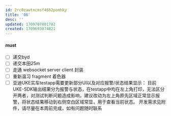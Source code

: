 ```yaml
---
id: 2rc0zawtncmsf46h2pomhky
title: '06'
desc: ''
updated: 1709707801782
created: 1709693074821
---
```


#### must
- [ ] 递交byd
- [ ] 递交本田25m
- [ ] 走通 websocket server client 封装
- [ ] 重新温习 fragment 着色器
- [ ] 亚迪UKE实车testapp需要更新部分UI以及对应报警/状态结果显示：
       目前UKE-SDK输出结果分为报警与状态，在testapp中均在左上角打印，无法区分开两者，对测试判断问题造成影响，建议改动为左上角原先区域正常显示报警，将状态结果移动到右侧空白区域常显，用于查看当前状态。
       开发需求见附件，请尽量在本周前完成，如有问题随时联系
